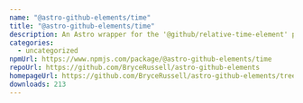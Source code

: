 ```yaml
---
name: "@astro-github-elements/time"
title: "@astro-github-elements/time"
description: An Astro wrapper for the '@github/relative-time-element' package
categories:
  - uncategorized
npmUrl: https://www.npmjs.com/package/@astro-github-elements/time
repoUrl: https://github.com/BryceRussell/astro-github-elements
homepageUrl: https://github.com/BryceRussell/astro-github-elements/tree/main/packages/time#readme
downloads: 213
---
```

